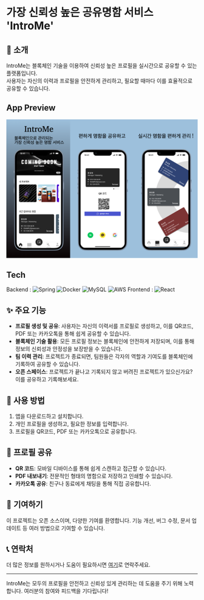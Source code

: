 # 가장 신뢰성 높은 공유명함 서비스 'IntroMe'

## 🚀 소개
IntroMe는 블록체인 기술을 이용하여 신뢰성 높은 프로필을 실시간으로 공유할 수 있는 플랫폼입니다.    
사용자는 자신의 이력과 프로필을 안전하게 관리하고, 필요할 때마다 이를 효율적으로 공유할 수 있습니다.

## App Preview
![Introme App Preview](../introme_app.png)

## Tech
Backend : ![Spring](https://img.shields.io/badge/Spring-6DB33F?style=flat-square&logo=Spring&logoColor=white) ![Docker](https://img.shields.io/badge/Docker-2496ED?style=flat-square&logo=Docker&logoColor=white) ![MySQL](https://img.shields.io/badge/MySQL-4479A1?style=flat-square&logo=MySQL&logoColor=white) ![AWS](https://img.shields.io/badge/AWS-2496ED?style=flat-square&logo=amazonwebservices&logoColor=white)
Frontend : ![React](https://img.shields.io/badge/react-61DAFB?style=for-the-badge&logo=react&logoColor=black)



## ✨ 주요 기능
- **프로필 생성 및 공유**: 사용자는 자신의 이력서를 프로필로 생성하고, 이를 QR코드, PDF 또는 카카오톡을 통해 쉽게 공유할 수 있습니다.
- **블록체인 기술 활용**: 모든 프로필 정보는 블록체인에 안전하게 저장되며, 이를 통해 정보의 신뢰성과 안정성을 보장받을 수 있습니다.
- **팀 이력 관리**: 프로젝트가 종료되면, 팀원들은 각자의 역할과 기여도를 블록체인에 기록하여 공유할 수 있습니다.
- **오픈 스페이스**: 프로젝트가 끝나고 기록되지 않고 버려진 프로젝트가 있으신가요? 이를 공유하고 기록해보세요.

## 📘 사용 방법
1. 앱을 다운로드하고 설치합니다.
2. 개인 프로필을 생성하고, 필요한 정보를 입력합니다.
3. 프로필을 QR코드, PDF 또는 카카오톡으로 공유합니다.

## 📱 프로필 공유
- **QR 코드**: 모바일 디바이스를 통해 쉽게 스캔하고 접근할 수 있습니다.
- **PDF 내보내기**: 전문적인 형태의 명함으로 저장하고 인쇄할 수 있습니다.
- **카카오톡 공유**: 친구나 동료에게 채팅을 통해 직접 공유합니다.

## 🤝 기여하기
이 프로젝트는 오픈 소스이며, 다양한 기여를 환영합니다. 기능 개선, 버그 수정, 문서 업데이트 등 여러 방법으로 기여할 수 있습니다.

## 📞 연락처
더 많은 정보를 원하시거나 도움이 필요하시면 [여기](mailto:admin@introme.co.kr)로 연락주세요.

---
IntroMe는 모두의 프로필을 안전하고 신뢰성 있게 관리하는 데 도움을 주기 위해 노력합니다. 여러분의 참여와 피드백을 기다립니다!
